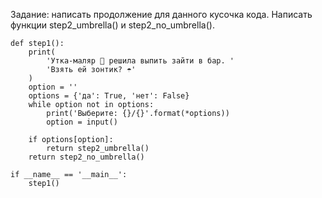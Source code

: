 Задание: написать продолжение для данного кусочка кода. Написать функции step2_umbrella() и step2_no_umbrella().


```
def step1():
    print(
        'Утка-маляр 🦆 решила выпить зайти в бар. '
        'Взять ей зонтик? ☂️'
    )
    option = ''
    options = {'да': True, 'нет': False}
    while option not in options:
        print('Выберите: {}/{}'.format(*options))
        option = input()
    
    if options[option]:
        return step2_umbrella()
    return step2_no_umbrella()

if __name__ == '__main__':
    step1()

```
